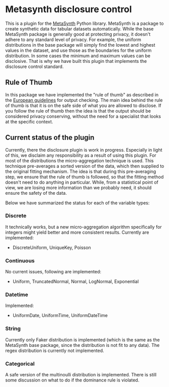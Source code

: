 # Metasynth disclosure control

This is a plugin for the [MetaSynth](https://github.com/sodascience/metasynth) Python library. MetaSynth
is a package to create synthetic data for tabular datasets automatically.
While the base MetaSynth package is generally good at protecting privacy, it doesn't adhere to any
standard level of privacy. For example, the uniform distributions in the base package will simply find
the lowest and highest values in the dataset, and use those as the boundaries for the uniform
distribution. In some cases the minimum and maximum values can be disclosive. That is why we have
built this plugin that implements the disclosure control standard.

## Rule of Thumb

In this package we have implemented the "rule of thumb" as described in the
[European guidelines](https://ec.europa.eu/eurostat/cros/system/files/dwb_standalone-document_output-checking-guidelines.pdf)
for output checking. The main idea behind the rule of thumb is that it is on the safe side
of what you are allowed to disclose. If you follow the rule of thumb then the idea is that
the output should be considered privacy conserving, without the need for a specialist that
looks at the specific context.

## Current status of the plugin

Currently, there the disclosure plugin is work in progress. Especially in light of this, we disclaim
any responsibility as a result of using this plugin. For most of the distributions
the micro-aggregation technique is used. This technique pre-averages a sorted version of the data,
which then supplied to the original fitting mechanism. The idea is that during this pre-averaging
step, we ensure that the rule of thumb is followed, so that the fitting method doesn't need to do
anything in particular. While, from a statistical point of view, we are losing more information than
we probably need, it should ensure the safety of the data. 

Below we have summarized the status for each of the variable types:

### Discrete

It technically works, but a new micro-aggregation algorithm specifically for integers might yield
better and more consistent results. Currently are implemented:

- DiscreteUniform, UniqueKey, Poisson

### Continuous

No current issues, following are implemented:

- Uniform, TruncatedNormal, Normal, LogNormal, Exponential

### Datetime

Implemented:

- UniformDate, UniformTime, UniformDateTime

### String

Currently only Faker distribution is implemented (which is the same as the MetaSynth base package,
since the distribution is not fit to any data). The regex distribution is currently not implemented.

### Categorical

A safe version of the multinoulli distribution is implemented. There is still some discussion on what to do if the dominance
rule is violated.
